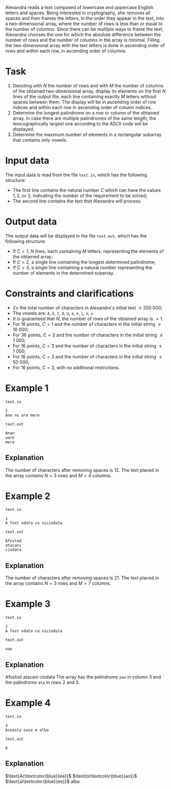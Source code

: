 Alexandra reads a text composed of lowercase and uppercase English letters and spaces. Being interested in cryptography, she removes all spaces and then frames the letters, in the order they appear in the text, into a two-dimensional array, where the number of rows is less than or equal to the number of columns. Since there can be multiple ways to frame the text, Alexandra chooses the one for which the absolute difference between the number of rows and the number of columns in the array is minimal. Filling the two-dimensional array with the text letters is done in ascending order of rows and within each row, in ascending order of columns.

# Task

1. Denoting with $N$ the number of rows and with $M$ the number of columns of the obtained two-dimensional array, display its elements on the first $N$ lines of the output file, each line containing exactly $M$ letters without spaces between them. The display will be in ascending order of row indices and within each row in ascending order of column indices.
2. Determine the longest palindrome on a row or column of the obtained array. In case there are multiple palindromes of the same length, the lexicographically largest one according to the ASCII code will be displayed.
3. Determine the maximum number of elements in a rectangular subarray that contains only vowels.

# Input data

The input data is read from the file `text.in`, which has the following structure:

* The first line contains the natural number $C$ which can have the values $1, 2,$ or $3$, indicating the number of the requirement to be solved;
* The second line contains the text that Alexandra will process.

# Output data

The output data will be displayed in the file `text.out`, which has the following structure:

* If $C = 1$, $N$ lines, each containing $M$ letters, representing the elements of the obtained array;
* If $C = 2$, a single line containing the longest determined palindrome;
* If $C = 3$, a single line containing a natural number representing the number of elements in the determined subarray.

# Constraints and clarifications

* $2 \leq$ the total number of characters in Alexandra's initial text $\leq 200\ 000$;
* The vowels are: `A`, `E`, `I`, `O`, `U`, `a`, `e`, `i`, `o`, `u`
* It is guaranteed that $N$, the number of rows of the obtained array is $> 1$.
* For $16$ points, $C = 1$ and the number of characters in the initial string $\leq 10\ 000$;
* For $36$ points, $C = 2$ and the number of characters in the initial string $\leq 1\ 000$;
* For $16$ points, $C = 3$ and the number of characters in the initial string $\leq 1\ 000$;
* For $16$ points, $C = 3$ and the number of characters in the initial string $\leq 50\ 000$;
* For $16$ points, $C = 3$, with no additional restrictions.

# Example 1

`text.in`
```
1
Ana nu are mere
```

`text.out`
```
Anan
uare
mere
```

## Explanation

The number of characters after removing spaces is $12$. The text placed in the array contains $N = 3$ rows and $M = 4$ columns.

# Example 2

`text.in`
```
1
A fost odata ca niciodata
```

`text.out`
```
Afostod
atacani
ciodata
```

## Explanation

The number of characters after removing spaces is $21$. The text placed in the array contains $N = 3$ rows and $M = 7$ columns.

# Example 3

`text.in`
```
2
A fost odata ca niciodata
```

`text.out`
```
oao
```

## Explanation

$\text{Afostod}$
$\text{atacani}$
$\text{ciodata}$
The array has the palindrome `oao` in column $3$ and the palindrome `ata` in rows $2$ and $3$.

# Example 4

`text.in`
```
3
Aceasta oaie e alba
```

`text.out`
```
6
```

## Explanation

$\text{Ac\textcolor{blue}{ea}}$
$\text{st\textcolor{blue}{ao}}$
$\text{ai\textcolor{blue}{ee}}$
$\text{alba}$